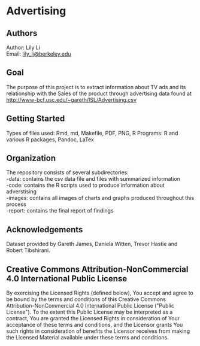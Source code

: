 # Advertising

## Authors  
Author: Lily Li  
Email: lily_li@berkeley.edu  

## Goal  
The purpose of this project is to extract information about TV ads and its relationship with the Sales of the product through advertising data found at http://www-bcf.usc.edu/~gareth/ISL/Advertising.csv  

## Getting Started  
Types of files used: Rmd, md, Makefile, PDF, PNG, R
Programs: R and various R packages, Pandoc, LaTex  

## Organization  
The repository consists of several subdirectories:  
-data: contains the csv data file and files with summarized information  
-code: contains the R scripts used to produce information about adverstising   
-images: contains all images of charts and graphs produced throughout this process    
-report: contains the final report of findings  

## Acknowledgements
Dataset provided by Gareth James, Daniela Witten, Trevor Hastie and Robert Tibshirani.  

## Creative Commons Attribution-NonCommercial 4.0 International Public License  
By exercising the Licensed Rights (defined below), You accept and agree to be bound by the terms and conditions of this Creative Commons Attribution-NonCommercial 4.0 International Public License ("Public License"). To the extent this Public License may be interpreted as a contract, You are granted the Licensed Rights in consideration of Your acceptance of these terms and conditions, and the Licensor grants You such rights in consideration of benefits the Licensor receives from making the Licensed Material available under these terms and conditions.

